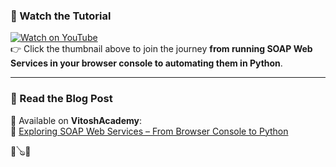 ### 🎥 Watch the Tutorial  

[![Watch on YouTube](https://img.youtube.com/vi/rr0r1GmiyZg/0.jpg)](https://www.youtube.com/watch?v=rr0r1GmiyZg)<br>
👉 Click the thumbnail above to join the journey **from running SOAP Web Services in your browser console to automating them in Python**.  

---

### 📝 Read the Blog Post  
📖 Available on **VitoshAcademy**:<br>
🔗 [Exploring SOAP Web Services – From Browser Console to Python](https://www.vitoshacademy.com/exploring-soap-web-services-from-browser-console-to-python/)

🌇🪕💢
